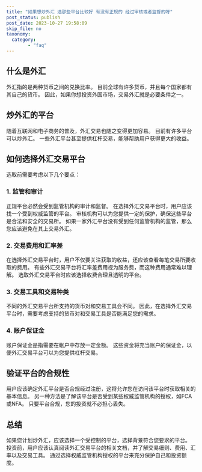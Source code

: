 ```yaml
---
title: "如果想炒外汇 选那些平台比较好 有没有正规的 经过审核或者监督的呀"
post_status: publish
post_date: 2023-10-27 19:58:09
skip_file: no
taxonomy:
  category:
        - "faq"
---
```


## 什么是外汇

外汇指的是两种货币之间的兑换比率。 目前全球有许多货币，并且每个国家都有其自己的货币。 因此，如果你想投资外国市场，交易外汇就是必要条件之一。

## 炒外汇的平台

随着互联网和电子商务的普及，外汇交易也随之变得更加容易。 目前有许多平台可以炒外汇。 一些外汇平台甚至提供杠杆交易，能够帮助用户获得更大的收益。

## 如何选择外汇交易平台

选取前需要考虑以下几个要点：

### 1. 监管和审计

正规平台必然会受到监管机构的审计和监督。 在选择外汇交易平台时，用户应该找一个受到权威监管的平台。 审核机构可以为您提供一定的保护，确保这些平台是合法和安全的交易所。 如果一家外汇平台没有受到任何监管机构的监管，那么您应该避免在其上交易外汇。

### 2. 交易费用和汇率差

在选择外汇交易平台时，用户不仅要关注获取的收益，还应该查看每笔交易所要收取的费用。 有些外汇交易平台将汇率差费用视为服务费，而这种费用通常难以理解。 选取外汇交易平台时应该选择收费合理且透明的平台。

### 3. 交易工具和交易种类

不同的外汇交易平台所支持的货币对和交易工具会不同。 因此，在选择外汇交易平台时，需要考虑支持的货币对和交易工具是否能满足您的需求。

### 4. 账户保证金

账户保证金是指需要在帐户中存放一定金额。 这些资金将充当账户的保证金，以便外汇交易平台可以为您提供杠杆交易。

## 验证平台的合规性

用户应该确定外汇平台是否合规经过注册，这将允许您在访问该平台时获取相关的基本信息。 另一种方法是了解该平台是否受到某些权威监管机构的授权，如FCA或NFA。 只要平台合规，您的投资就不必担心丢失。

## 总结

如果您计划炒外汇，应该选择一个受控制的平台，选择背景符合您要求的平台。 投资前，用户应该认真阅读外汇交易平台的相关文档，并了解交易细则、费用、汇率以及交易工具。 通过选择权威监管机构授权的平台来充分保护自己和投资额度。
